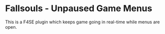 # Fallsouls - Unpaused Game Menus
This is a F4SE plugin which keeps game going in real-time while menus are open.
